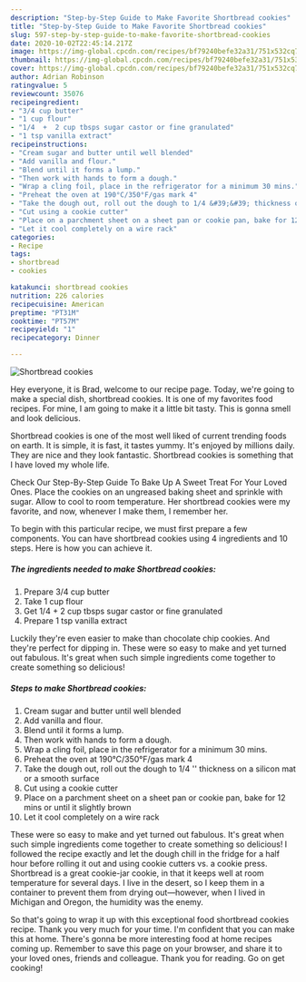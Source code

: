```yaml
---
description: "Step-by-Step Guide to Make Favorite Shortbread cookies"
title: "Step-by-Step Guide to Make Favorite Shortbread cookies"
slug: 597-step-by-step-guide-to-make-favorite-shortbread-cookies
date: 2020-10-02T22:45:14.217Z
image: https://img-global.cpcdn.com/recipes/bf79240befe32a31/751x532cq70/shortbread-cookies-recipe-main-photo.jpg
thumbnail: https://img-global.cpcdn.com/recipes/bf79240befe32a31/751x532cq70/shortbread-cookies-recipe-main-photo.jpg
cover: https://img-global.cpcdn.com/recipes/bf79240befe32a31/751x532cq70/shortbread-cookies-recipe-main-photo.jpg
author: Adrian Robinson
ratingvalue: 5
reviewcount: 35076
recipeingredient:
- "3/4 cup butter"
- "1 cup flour"
- "1/4  +  2 cup tbsps sugar castor or fine granulated"
- "1 tsp vanilla extract"
recipeinstructions:
- "Cream sugar and butter until well blended"
- "Add vanilla and flour."
- "Blend until it forms a lump."
- "Then work with hands to form a dough."
- "Wrap a cling foil, place in the refrigerator for a minimum 30 mins."
- "Preheat the oven at 190°C/350°F/gas mark 4"
- "Take the dough out, roll out the dough to 1/4 &#39;&#39; thickness on a silicon mat or a smooth surface"
- "Cut using a cookie cutter"
- "Place on a parchment sheet on a sheet pan or cookie pan, bake for 12 mins or until it slightly brown"
- "Let it cool completely on a wire rack"
categories:
- Recipe
tags:
- shortbread
- cookies

katakunci: shortbread cookies 
nutrition: 226 calories
recipecuisine: American
preptime: "PT31M"
cooktime: "PT57M"
recipeyield: "1"
recipecategory: Dinner

---
```



![Shortbread cookies](https://img-global.cpcdn.com/recipes/bf79240befe32a31/751x532cq70/shortbread-cookies-recipe-main-photo.jpg)

Hey everyone, it is Brad, welcome to our recipe page. Today, we're going to make a special dish, shortbread cookies. It is one of my favorites food recipes. For mine, I am going to make it a little bit tasty. This is gonna smell and look delicious.

Shortbread cookies is one of the most well liked of current trending foods on earth. It is simple, it is fast, it tastes yummy. It's enjoyed by millions daily. They are nice and they look fantastic. Shortbread cookies is something that I have loved my whole life.

Check Our Step-By-Step Guide To Bake Up A Sweet Treat For Your Loved Ones. Place the cookies on an ungreased baking sheet and sprinkle with sugar. Allow to cool to room temperature. Her shortbread cookies were my favorite, and now, whenever I make them, I remember her.


To begin with this particular recipe, we must first prepare a few components. You can have shortbread cookies using 4 ingredients and 10 steps. Here is how you can achieve it.

<!--inarticleads1-->

##### The ingredients needed to make Shortbread cookies:

1. Prepare 3/4 cup butter
1. Take 1 cup flour
1. Get 1/4  +  2 cup tbsps sugar castor or fine granulated
1. Prepare 1 tsp vanilla extract


Luckily they&#39;re even easier to make than chocolate chip cookies. And they&#39;re perfect for dipping in. These were so easy to make and yet turned out fabulous. It&#39;s great when such simple ingredients come together to create something so delicious! 

<!--inarticleads2-->

##### Steps to make Shortbread cookies:

1. Cream sugar and butter until well blended
1. Add vanilla and flour.
1. Blend until it forms a lump.
1. Then work with hands to form a dough.
1. Wrap a cling foil, place in the refrigerator for a minimum 30 mins.
1. Preheat the oven at 190°C/350°F/gas mark 4
1. Take the dough out, roll out the dough to 1/4 &#39;&#39; thickness on a silicon mat or a smooth surface
1. Cut using a cookie cutter
1. Place on a parchment sheet on a sheet pan or cookie pan, bake for 12 mins or until it slightly brown
1. Let it cool completely on a wire rack


These were so easy to make and yet turned out fabulous. It&#39;s great when such simple ingredients come together to create something so delicious! I followed the recipe exactly and let the dough chill in the fridge for a half hour before rolling it out and using cookie cutters vs. a cookie press. Shortbread is a great cookie-jar cookie, in that it keeps well at room temperature for several days. I live in the desert, so I keep them in a container to prevent them from drying out—however, when I lived in Michigan and Oregon, the humidity was the enemy. 

So that's going to wrap it up with this exceptional food shortbread cookies recipe. Thank you very much for your time. I'm confident that you can make this at home. There's gonna be more interesting food at home recipes coming up. Remember to save this page on your browser, and share it to your loved ones, friends and colleague. Thank you for reading. Go on get cooking!
